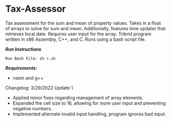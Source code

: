 # Tax-Assessor
Tax assessment for the sum and mean of property values. Takes in a float of arrays to solve for sum and mean. Additionally, features time updater that retrieves local date. Requires user input for the array. Tribrid program written in x86 Assembly, C++, and C. Runs using a bash script file.

***Run Instructions***
```
Run Bash File: sh r.sh
```

***Requirements:***
- nasm and g++

Changelog:
3/29/2022 Update 1
- Applied minor fixes regarding management of array elements.
- Expanded the cell size to 16, allowing for more user input and preventing negative numbers.
- Implemented alternate invalid input handling, program ignores bad input.  

